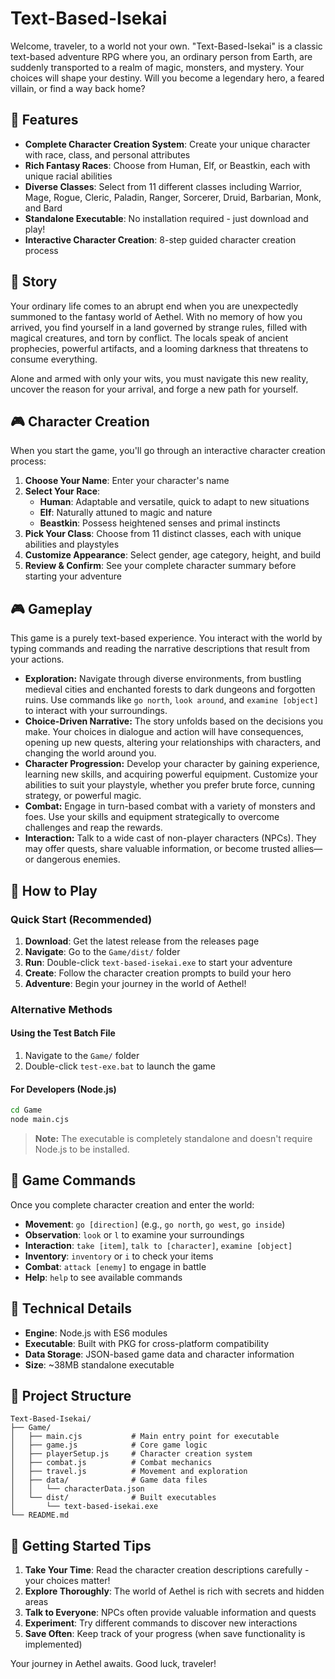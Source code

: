 # Text-Based-Isekai

Welcome, traveler, to a world not your own. "Text-Based-Isekai" is a classic text-based adventure RPG where you, an ordinary person from Earth, are suddenly transported to a realm of magic, monsters, and mystery. Your choices will shape your destiny. Will you become a legendary hero, a feared villain, or find a way back home?

## 🌟 Features

- **Complete Character Creation System**: Create your unique character with race, class, and personal attributes
- **Rich Fantasy Races**: Choose from Human, Elf, or Beastkin, each with unique racial abilities
- **Diverse Classes**: Select from 11 different classes including Warrior, Mage, Rogue, Cleric, Paladin, Ranger, Sorcerer, Druid, Barbarian, Monk, and Bard
- **Standalone Executable**: No installation required - just download and play!
- **Interactive Character Creation**: 8-step guided character creation process

## 📖 Story

Your ordinary life comes to an abrupt end when you are unexpectedly summoned to the fantasy world of Aethel. With no memory of how you arrived, you find yourself in a land governed by strange rules, filled with magical creatures, and torn by conflict. The locals speak of ancient prophecies, powerful artifacts, and a looming darkness that threatens to consume everything.

Alone and armed with only your wits, you must navigate this new reality, uncover the reason for your arrival, and forge a new path for yourself.

## 🎮 Character Creation

When you start the game, you'll go through an interactive character creation process:

1. **Choose Your Name**: Enter your character's name
2. **Select Your Race**:
   - **Human**: Adaptable and versatile, quick to adapt to new situations
   - **Elf**: Naturally attuned to magic and nature
   - **Beastkin**: Possess heightened senses and primal instincts
3. **Pick Your Class**: Choose from 11 distinct classes, each with unique abilities and playstyles
4. **Customize Appearance**: Select gender, age category, height, and build
5. **Review & Confirm**: See your complete character summary before starting your adventure

## 🎮 Gameplay

This game is a purely text-based experience. You interact with the world by typing commands and reading the narrative descriptions that result from your actions.

- **Exploration:** Navigate through diverse environments, from bustling medieval cities and enchanted forests to dark dungeons and forgotten ruins. Use commands like `go north`, `look around`, and `examine [object]` to interact with your surroundings.
- **Choice-Driven Narrative:** The story unfolds based on the decisions you make. Your choices in dialogue and action will have consequences, opening up new quests, altering your relationships with characters, and changing the world around you.
- **Character Progression:** Develop your character by gaining experience, learning new skills, and acquiring powerful equipment. Customize your abilities to suit your playstyle, whether you prefer brute force, cunning strategy, or powerful magic.
- **Combat:** Engage in turn-based combat with a variety of monsters and foes. Use your skills and equipment strategically to overcome challenges and reap the rewards.
- **Interaction:** Talk to a wide cast of non-player characters (NPCs). They may offer quests, share valuable information, or become trusted allies—or dangerous enemies.

## 🚀 How to Play

### Quick Start (Recommended)

1. **Download**: Get the latest release from the releases page
2. **Navigate**: Go to the `Game/dist/` folder
3. **Run**: Double-click `text-based-isekai.exe` to start your adventure
4. **Create**: Follow the character creation prompts to build your hero
5. **Adventure**: Begin your journey in the world of Aethel!

### Alternative Methods

#### Using the Test Batch File

1. Navigate to the `Game/` folder
2. Double-click `test-exe.bat` to launch the game

#### For Developers (Node.js)

```bash
cd Game
node main.cjs
```

> **Note:** The executable is completely standalone and doesn't require Node.js to be installed.

## 🎯 Game Commands

Once you complete character creation and enter the world:

- **Movement**: `go [direction]` (e.g., `go north`, `go west`, `go inside`)
- **Observation**: `look` or `l` to examine your surroundings
- **Interaction**: `take [item]`, `talk to [character]`, `examine [object]`
- **Inventory**: `inventory` or `i` to check your items
- **Combat**: `attack [enemy]` to engage in battle
- **Help**: `help` to see available commands

## 🔧 Technical Details

- **Engine**: Node.js with ES6 modules
- **Executable**: Built with PKG for cross-platform compatibility
- **Data Storage**: JSON-based game data and character information
- **Size**: ~38MB standalone executable

## 📁 Project Structure

```text
Text-Based-Isekai/
├── Game/
│   ├── main.cjs           # Main entry point for executable
│   ├── game.js            # Core game logic
│   ├── playerSetup.js     # Character creation system
│   ├── combat.js          # Combat mechanics
│   ├── travel.js          # Movement and exploration
│   ├── data/              # Game data files
│   │   └── characterData.json
│   └── dist/              # Built executables
│       └── text-based-isekai.exe
└── README.md
```

## 🎲 Getting Started Tips

1. **Take Your Time**: Read the character creation descriptions carefully - your choices matter!
2. **Explore Thoroughly**: The world of Aethel is rich with secrets and hidden areas
3. **Talk to Everyone**: NPCs often provide valuable information and quests
4. **Experiment**: Try different commands to discover new interactions
5. **Save Often**: Keep track of your progress (when save functionality is implemented)

Your journey in Aethel awaits. Good luck, traveler!
